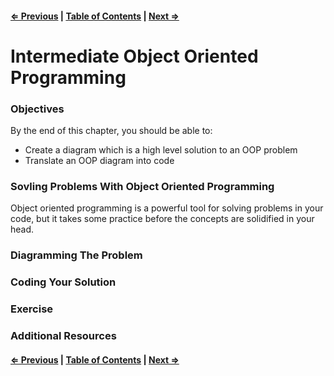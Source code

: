 #### [⇐ Previous](./08-prototypes.md) | [Table of Contents](./../readme.md) | [Next ⇒](./10-es2015.md)

# Intermediate Object Oriented Programming

### Objectives

By the end of this chapter, you should be able to:

* Create a diagram which is a high level solution to an OOP problem
* Translate an OOP diagram into code

### Sovling Problems With Object Oriented Programming

Object oriented programming is a powerful tool for solving problems in your code, but it takes some practice before the concepts are solidified in your head.

### Diagramming The Problem

### Coding Your Solution


### Exercise


### Additional Resources

#### [⇐ Previous](./06-constructor-functions.md) | [Table of Contents](./../readme.md) | [Next ⇒](./08-prototypes.md)
